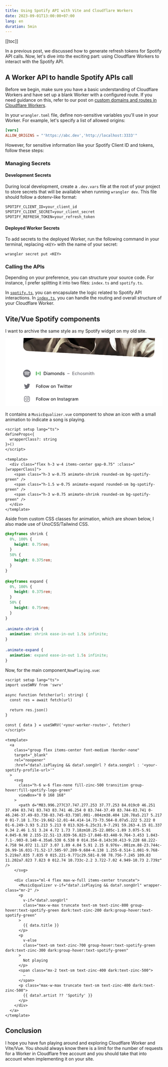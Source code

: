```yaml
---
title: Using Spotify API with Vite and Cloudflare Workers
date: 2023-09-01T13:00:00+07:00
lang: en
duration: 5min
---
```


[[toc]]

In a previous post, we discussed how to generate refresh tokens for Spotify API calls. Now, let's dive into the exciting part: using Cloudflare Workers to interact with the Spotify API.

## A Worker API to handle Spotify APIs call

Before we begin, make sure you have a basic understanding of Cloudflare Workers and have set up a blank Worker with a configured route. If you need guidance on this, refer to our post on [custom domains and routes in Cloudflare Workers](/posts/custom-domains-and-routes-in-cloudflare-workers).

In your `wrangler.toml` file, define non-sensitive variables you'll use in your Worker. For example, let's specify a list of allowed origins:

```toml
[vars]
ALLOW_ORIGINS = "'https://abc.dev','http://localhost:3333'"
```

However, for sensitive information like your Spotify Client ID and tokens, follow these steps:

### Managing Secrets

#### Development Secrets

During local development, create a `.dev.vars` file at the root of your project to store secrets that will be available when running `wrangler dev`. This file should follow a dotenv-like format:

```
SPOTIFY_CLIENT_ID=your_client_id
SPOTIFY_CLIENT_SECRET=your_client_secret
SPOTIFY_REFRESH_TOKEN=your_refresh_token
```

#### Deployed Worker Secrets

To add secrets to the deployed Worker, run the following command in your terminal, replacing `<KEY>` with the name of your secret:

```shell
wrangler secret put <KEY>
```

### Calling the APIs

Depending on your preference, you can structure your source code. For instance, I prefer splitting it into two files: `index.ts` and `spotify.ts`.

In [`spotify.ts`](https://github.com/vinhphm/spotify-worker/blob/main/src/spotify.ts), you can encapsulate the logic related to Spotify API interactions. In [`index.ts`](https://github.com/vinhphm/spotify-worker/blob/main/src/index.ts), you can handle the routing and overall structure of your Cloudflare Worker.

## Vite/Vue Spotify components

I want to archive the same style as my Spotify widget on my old site.

<img src="/images/2023/spotify-current-playing.png" alt="Spotify current playing" rounded-lg>

It contains a `MusicEqualizer.vue` component to show an icon with a small animation to indicate a song is playing.

```vue
<script setup lang="ts">
defineProps<{
  wrapperClass?: string
}>()
</script>

<template>
  <div class="flex h-3 w-4 items-center gap-0.75" :class="[wrapperClass]">
    <span class="h-3 w-0.75 animate-shrink rounded-sm bg-spotify-green" />
    <span class="h-1.5 w-0.75 animate-expand rounded-sm bg-spotify-green" />
    <span class="h-3 w-0.75 animate-shrink rounded-sm bg-spotify-green" />
  </div>
</template>
```

Aside from custom CSS classes for animation, which are shown below, I also made use of UnoCSS/Tailwind CSS.

```css
@keyframes shrink {
  0%, 100% {
    height: 0.75rem;
  }
  50% {
    height: 0.375rem;
  }
}

@keyframes expand {
  0%, 100% {
    height: 0.375rem;
  }
  50% {
    height: 0.75rem;
  }
}

.animate-shrink {
  animation: shrink ease-in-out 1.5s infinite;
}

.animate-expand {
  animation: expand ease-in-out 1.5s infinite;
}
```

Now, for the main component,`NowPlaying.vue`:

```vue
<script setup lang="ts">
import useSWRV from 'swrv'

async function fetcher(url: string) {
  const res = await fetch(url)

  return res.json()
}

const { data } = useSWRV('<your-worker-route>', fetcher)
</script>

<template>
  <a
    class="group flex items-center font-medium !border-none"
    target="_blank"
    rel="noopener"
    :href="data?.isPlaying && data?.songUrl ? data.songUrl : '<your-spotify-profile-url>'"
  >
    <svg
      class="h-6 w-6 flex-none fill-zinc-500 transition group-hover:fill-spotify-logo-green"
      viewBox="0 0 168 168"
    >
      <path d="M83.996.277C37.747.277.253 37.77.253 84.019c0 46.251 37.494 83.741 83.743 83.741 46.254 0 83.744-37.49 83.744-83.741 0-46.246-37.49-83.738-83.745-83.738l.001-.004zm38.404 120.78a5.217 5.217 0 01-7.18 1.73c-19.662-12.01-44.414-14.73-73.564-8.07a5.222 5.222 0 01-6.249-3.93 5.213 5.213 0 013.926-6.25c31.9-7.291 59.263-4.15 81.337 9.34 2.46 1.51 3.24 4.72 1.73 7.18zm10.25-22.805c-1.89 3.075-5.91 4.045-8.98 2.155-22.51-13.839-56.823-17.846-83.448-9.764-3.453 1.043-7.1-.903-8.148-4.35a6.538 6.538 0 014.354-8.143c30.413-9.228 68.222-4.758 94.072 11.127 3.07 1.89 4.04 5.91 2.15 8.976v-.001zm.88-23.744c-26.99-16.031-71.52-17.505-97.289-9.684-4.138 1.255-8.514-1.081-9.768-5.219a7.835 7.835 0 015.221-9.771c29.581-8.98 78.756-7.245 109.83 11.202a7.823 7.823 0 012.74 10.733c-2.2 3.722-7.02 4.949-10.73 2.739z" />
    </svg>

    <div class="ml-4 flex max-w-full items-center truncate">
      <MusicEqualizer v-if="data?.isPlaying && data?.songUrl" wrapper-class="mr-2" />
      <p
        v-if="data?.songUrl"
        class="max-w-max truncate text-sm text-zinc-800 group-hover:text-spotify-green dark:text-zinc-200 dark:group-hover:text-spotify-green"
      >
        {{ data.title }}
      </p>
      <p
        v-else
        class="text-sm text-zinc-700 group-hover:text-spotify-green dark:text-zinc-300 dark:group-hover:text-spotify-green"
      >
        Not playing
      </p>
      <span class="mx-2 text-sm text-zinc-400 dark:text-zinc-500">
        –
      </span>
      <p class="max-w-max truncate text-sm text-zinc-400 dark:text-zinc-500">
        {{ data?.artist ?? 'Spotify' }}
      </p>
    </div>
  </a>
</template>
```

## Conclusion

I hope you have fun playing around and exploring Cloudflare Worker and Vite/Vue. You should always know there is a limit for the number of requests for a Worker in Cloudflare free account and you should take that into account when implementing it on your site.
